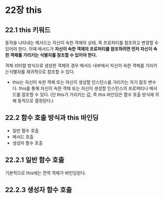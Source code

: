 # 22장 this

## 22.1 this 키워드
동작을 나타내는 메서드는 자신이 속한 객체의 상태, 즉 프로퍼티를 참조하고 변경할 수 있어야 한다. 이때 메서드가 <b>자신이 속한 객체의 프로퍼티를 참조하려면 먼저 자신이 속한 객체를 가리키는 식별자를 참조할 수 있어야 한다.</b>

객체 리터럴 방식으로 생성한 객체의 경우 메서드 내부에서 자신이 속한 객체를 가리키는식별자를 재귀적으로 참조할 수 있다.

- this는 자신이 속한 객체 또는 자신이 생성할 인스턴스를 가리키는 자기 참조 변수다. this를 통해 자신이 속한 객체 또는 자신이 생성할 인스턴스의 프로퍼티나 메서드를 참조할 수 있다. (단 this가 가리키는 값, 즉 this 바인딩은 함수 호출 방식에 의해 동적으로 결정된다.)

## 22.2 함수 호출 방식과 this 바인딩

- 일반 함수 호출
- 메서드 호출
- 생성자 함수 호출

## 22.2.1 일반 함수 호출
기본적으로 this에는 전역 객체가 바인딩된다.

## 22.2.3 생성자 함수 호출


